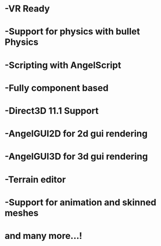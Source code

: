 # -VR Ready 
# -Support for physics with bullet Physics
# -Scripting with AngelScript
# -Fully component based
# -Direct3D 11.1 Support
# -AngelGUI2D for 2d gui rendering
# -AngelGUI3D for 3d gui rendering
# -Terrain editor
# -Support for animation and skinned meshes
# and many more...!